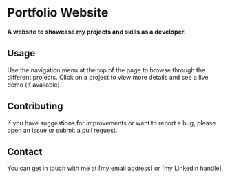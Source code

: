 # Portfolio Website

**A website to showcase my projects and skills as a developer.**

## Usage

Use the navigation menu at the top of the page to browse through the different projects. Click on a project to view more details and see a live demo (if available).

## Contributing

If you have suggestions for improvements or want to report a bug, please open an issue or submit a pull request.

## Contact

You can get in touch with me at [my email address] or [my LinkedIn handle].
